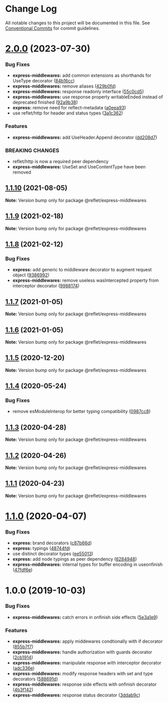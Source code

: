 # Change Log

All notable changes to this project will be documented in this file.
See [Conventional Commits](https://conventionalcommits.org) for commit guidelines.

# [2.0.0](https://github.com/jeremyben/reflet/compare/@reflet/express-middlewares@1.1.10...@reflet/express-middlewares@2.0.0) (2023-07-30)


### Bug Fixes

* **express-middlewares:** add common extensions as shorthands for UseType decorator ([84b16cc](https://github.com/jeremyben/reflet/commit/84b16ccd56bb4cdc894102a40e9a0635b529cb04))
* **express-middlewares:** remove aliases ([429b0fd](https://github.com/jeremyben/reflet/commit/429b0fd07e39d2b06c5ecba8744af7db15f4d27a))
* **express-middlewares:** response readonly interface ([55c0cd5](https://github.com/jeremyben/reflet/commit/55c0cd54df4fbb27cfd4ecb02d56040bb2b12f54))
* **express-middlewares:** use response property writableEnded instead of deprecated finished ([92a9b38](https://github.com/jeremyben/reflet/commit/92a9b386f4c8d8f0fdf29cde7d519a498c85caed))
* **express:** remove need for reflect-metadata ([a0eea93](https://github.com/jeremyben/reflet/commit/a0eea9386011c14787d5722b775ff0c60e70cbdc))
* use reflet/http for header and status types ([3a1c362](https://github.com/jeremyben/reflet/commit/3a1c36206c0a9afd1e8315d2f15d7db8529c9f96))


### Features

* **express-middlewares:** add UseHeader.Append decorator ([dd208d7](https://github.com/jeremyben/reflet/commit/dd208d758c4583c5446471448785e56abb5e6096))


### BREAKING CHANGES

* reflet/http is now a required peer dependency
* **express-middlewares:** UseSet and UseContentType have been removed





## [1.1.10](https://github.com/jeremyben/reflet/tree/master/express-middlewares/compare/@reflet/express-middlewares@1.1.9...@reflet/express-middlewares@1.1.10) (2021-08-05)

**Note:** Version bump only for package @reflet/express-middlewares





## [1.1.9](https://github.com/jeremyben/reflet/tree/master/express-middlewares/compare/@reflet/express-middlewares@1.1.8...@reflet/express-middlewares@1.1.9) (2021-02-18)

**Note:** Version bump only for package @reflet/express-middlewares





## [1.1.8](https://github.com/jeremyben/reflet/tree/master/express-middlewares/compare/@reflet/express-middlewares@1.1.7...@reflet/express-middlewares@1.1.8) (2021-02-12)


### Bug Fixes

* **express:** add generic to middleware decorator to augment request object ([9386992](https://github.com/jeremyben/reflet/tree/master/express-middlewares/commit/9386992))
* **express-middlewares:** remove useless wasIntercepted property from interceptor decorator ([9988174](https://github.com/jeremyben/reflet/tree/master/express-middlewares/commit/9988174))





## [1.1.7](https://github.com/jeremyben/reflet/tree/master/express-middlewares/compare/@reflet/express-middlewares@1.1.6...@reflet/express-middlewares@1.1.7) (2021-01-05)

**Note:** Version bump only for package @reflet/express-middlewares





## [1.1.6](https://github.com/jeremyben/reflet/tree/master/express-middlewares/compare/@reflet/express-middlewares@1.1.5...@reflet/express-middlewares@1.1.6) (2021-01-05)

**Note:** Version bump only for package @reflet/express-middlewares





## [1.1.5](https://github.com/jeremyben/reflet/tree/master/express-middlewares/compare/@reflet/express-middlewares@1.1.4...@reflet/express-middlewares@1.1.5) (2020-12-20)

**Note:** Version bump only for package @reflet/express-middlewares





## [1.1.4](https://github.com/jeremyben/reflet/tree/master/express-middlewares/compare/@reflet/express-middlewares@1.1.3...@reflet/express-middlewares@1.1.4) (2020-05-24)


### Bug Fixes

* remove esModuleInterop for better typing compatibility ([0987cc8](https://github.com/jeremyben/reflet/tree/master/express-middlewares/commit/0987cc8))





## [1.1.3](https://github.com/jeremyben/reflet/tree/master/express-middlewares/compare/@reflet/express-middlewares@1.1.2...@reflet/express-middlewares@1.1.3) (2020-04-28)

**Note:** Version bump only for package @reflet/express-middlewares





## [1.1.2](https://github.com/jeremyben/reflet/tree/master/express-middlewares/compare/@reflet/express-middlewares@1.1.1...@reflet/express-middlewares@1.1.2) (2020-04-26)

**Note:** Version bump only for package @reflet/express-middlewares





## [1.1.1](https://github.com/jeremyben/reflet/tree/master/express-middlewares/compare/@reflet/express-middlewares@1.1.0...@reflet/express-middlewares@1.1.1) (2020-04-23)

**Note:** Version bump only for package @reflet/express-middlewares





# [1.1.0](https://github.com/jeremyben/reflet/tree/master/express-middlewares/compare/@reflet/express-middlewares@1.0.0...@reflet/express-middlewares@1.1.0) (2020-04-07)


### Bug Fixes

* **express:** brand decorators ([c87b66d](https://github.com/jeremyben/reflet/tree/master/express-middlewares/commit/c87b66d))
* **express:** typings ([48744fd](https://github.com/jeremyben/reflet/tree/master/express-middlewares/commit/48744fd))
* use distinct decorator types ([ee55013](https://github.com/jeremyben/reflet/tree/master/express-middlewares/commit/ee55013))
* **express:** add node typings as peer dependency ([6284948](https://github.com/jeremyben/reflet/tree/master/express-middlewares/commit/6284948))
* **express-middlewares:** internal types for buffer encoding in useonfinish ([47fdf6e](https://github.com/jeremyben/reflet/tree/master/express-middlewares/commit/47fdf6e))





# 1.0.0 (2019-10-03)


### Bug Fixes

* **express-middlewares:** catch errors in onfinish side effects ([5e3a1e9](https://github.com/jeremyben/reflet/tree/master/express-middlewares/commit/5e3a1e9))


### Features

* **express-middlewares:** apply middewares condtionally with if decorator ([855b7f7](https://github.com/jeremyben/reflet/tree/master/express-middlewares/commit/855b7f7))
* **express-middlewares:** handle authorization with guards decorator ([2cb1914](https://github.com/jeremyben/reflet/tree/master/express-middlewares/commit/2cb1914))
* **express-middlewares:** manipulate response with interceptor decorator ([adc336e](https://github.com/jeremyben/reflet/tree/master/express-middlewares/commit/adc336e))
* **express-middlewares:** modify response headers with set and type decorators ([588691d](https://github.com/jeremyben/reflet/tree/master/express-middlewares/commit/588691d))
* **express-middlewares:** response side effects with onfinish decorator ([4b3f142](https://github.com/jeremyben/reflet/tree/master/express-middlewares/commit/4b3f142))
* **express-middlewares:** response status decorator ([3ddab9c](https://github.com/jeremyben/reflet/tree/master/express-middlewares/commit/3ddab9c))
